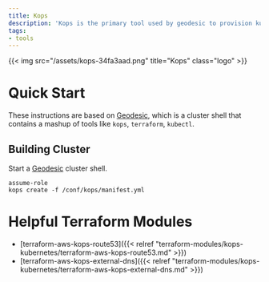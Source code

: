 ```yaml
---
title: Kops
description: 'Kops is the primary tool used by geodesic to provision kubernetes clusters'
tags:
- tools
---
```


{{< img src="/assets/kops-34fa3aad.png" title="Kops" class="logo" >}}

# Quick Start

These instructions are based on [Geodesic](/geodesic), which is a cluster shell that contains a mashup of tools like `kops`, `terraform`, `kubectl`.

## Building Cluster

Start a [Geodesic](/geodesic) cluster shell.

```
assume-role
kops create -f /conf/kops/manifest.yml
```

# Helpful Terraform Modules

- [terraform-aws-kops-route53]({{< relref "terraform-modules/kops-kubernetes/terraform-aws-kops-route53.md" >}})
- [terraform-aws-kops-external-dns]({{< relref "terraform-modules/kops-kubernetes/terraform-aws-kops-external-dns.md" >}})
